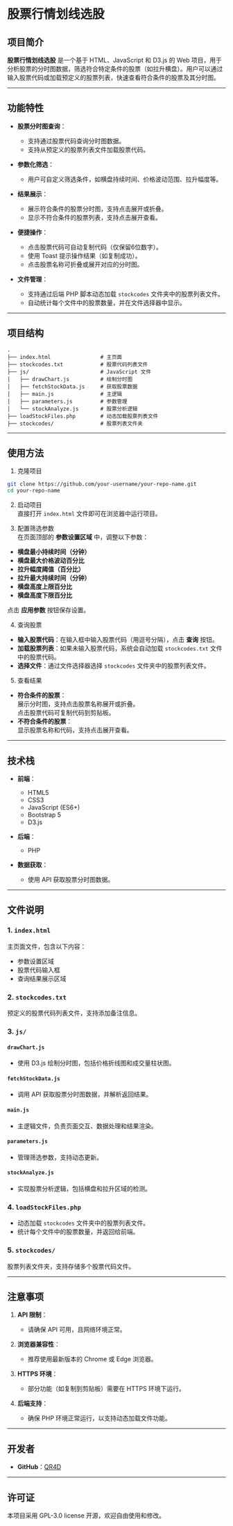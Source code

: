 # 股票行情划线选股

## 项目简介

**股票行情划线选股** 是一个基于 HTML、JavaScript 和 D3.js 的 Web 项目，用于分析股票的分时图数据，筛选符合特定条件的股票（如拉升横盘）。用户可以通过输入股票代码或加载预定义的股票列表，快速查看符合条件的股票及其分时图。

---

## 功能特性

- **股票分时图查询**：
  - 支持通过股票代码查询分时图数据。
  - 支持从预定义的股票列表文件加载股票代码。

- **参数化筛选**：
  - 用户可自定义筛选条件，如横盘持续时间、价格波动范围、拉升幅度等。

- **结果展示**：
  - 展示符合条件的股票分时图，支持点击展开或折叠。
  - 显示不符合条件的股票列表，支持点击展开查看。

- **便捷操作**：
  - 点击股票代码可自动复制代码（仅保留6位数字）。
  - 使用 Toast 提示操作结果（如复制成功）。
  - 点击股票名称可折叠或展开对应的分时图。

- **文件管理**：
  - 支持通过后端 PHP 脚本动态加载 `stockcodes` 文件夹中的股票列表文件。
  - 自动统计每个文件中的股票数量，并在文件选择器中显示。

---

## 项目结构

```
.
├── index.html                # 主页面
├── stockcodes.txt            # 股票代码列表文件
├── js/                       # JavaScript 文件
│   ├── drawChart.js          # 绘制分时图
│   ├── fetchStockData.js     # 获取股票数据
│   ├── main.js               # 主逻辑
│   ├── parameters.js         # 参数管理
│   └── stockAnalyze.js       # 股票分析逻辑
├── loadStockFiles.php        # 动态加载股票列表文件
├── stockcodes/               # 股票列表文件夹
```

---

## 使用方法

1. 克隆项目

```bash
git clone https://github.com/your-username/your-repo-name.git
cd your-repo-name
```

2. 启动项目  
直接打开 `index.html` 文件即可在浏览器中运行项目。

3. 配置筛选参数  
在页面顶部的 **参数设置区域** 中，调整以下参数：
- **横盘最小持续时间（分钟）**
- **横盘最大价格波动百分比**
- **拉升幅度阈值（百分比）**
- **拉升最大持续时间（分钟）**
- **横盘高度上限百分比**
- **横盘高度下限百分比**

点击 **应用参数** 按钮保存设置。

4. 查询股票  
- **输入股票代码**：在输入框中输入股票代码（用逗号分隔），点击 **查询** 按钮。  
- **加载股票列表**：如果未输入股票代码，系统会自动加载 `stockcodes.txt` 文件中的股票代码。  
- **选择文件**：通过文件选择器选择 `stockcodes` 文件夹中的股票列表文件。

5. 查看结果  
- **符合条件的股票**：  
  展示分时图，支持点击股票名称展开或折叠。  
  点击股票代码可复制代码到剪贴板。  
- **不符合条件的股票**：  
  显示股票名称和代码，支持点击展开查看。

---

## 技术栈

- **前端**：
  - HTML5
  - CSS3
  - JavaScript (ES6+)
  - Bootstrap 5
  - D3.js

- **后端**：
  - PHP

- **数据获取**：
  - 使用 API 获取股票分时图数据。

---

## 文件说明

### 1. `index.html`

主页面文件，包含以下内容：
- 参数设置区域
- 股票代码输入框
- 查询结果展示区域

### 2. `stockcodes.txt`

预定义的股票代码列表文件，支持添加备注信息。

### 3. `js/`

#### `drawChart.js`
- 使用 D3.js 绘制分时图，包括价格折线图和成交量柱状图。

#### `fetchStockData.js`
- 调用 API 获取股票分时图数据，并解析返回结果。

#### `main.js`
- 主逻辑文件，负责页面交互、数据处理和结果渲染。

#### `parameters.js`
- 管理筛选参数，支持动态更新。

#### `stockAnalyze.js`
- 实现股票分析逻辑，包括横盘和拉升区域的检测。

### 4. `loadStockFiles.php`
- 动态加载 `stockcodes` 文件夹中的股票列表文件。
- 统计每个文件中的股票数量，并返回给前端。

### 5. `stockcodes/`

股票列表文件夹，支持存储多个股票代码文件。

---

## 注意事项

1. **API 限制**：
   - 请确保 API 可用，且网络环境正常。

2. **浏览器兼容性**：
   - 推荐使用最新版本的 Chrome 或 Edge 浏览器。

3. **HTTPS 环境**：
   - 部分功能（如复制到剪贴板）需要在 HTTPS 环境下运行。

4. **后端支持**：
   - 确保 PHP 环境正常运行，以支持动态加载文件功能。

---

## 开发者

- **GitHub**：[QR4D](https://github.com/qr4d)

---

## 许可证

本项目采用 GPL-3.0 license 开源，欢迎自由使用和修改。

